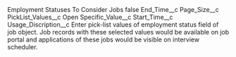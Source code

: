 <?xml version="1.0" encoding="UTF-8"?>
<CustomMetadata xmlns="http://soap.sforce.com/2006/04/metadata" xmlns:xsi="http://www.w3.org/2001/XMLSchema-instance" xmlns:xsd="http://www.w3.org/2001/XMLSchema">
    <label>Employment Statuses To Consider Jobs</label>
    <protected>false</protected>
    <values>
        <field>End_Time__c</field>
        <value xsi:nil="true"/>
    </values>
    <values>
        <field>Page_Size__c</field>
        <value xsi:nil="true"/>
    </values>
    <values>
        <field>PickList_Values__c</field>
        <value xsi:type="xsd:string">Open</value>
    </values>
    <values>
        <field>Specific_Value__c</field>
        <value xsi:nil="true"/>
    </values>
    <values>
        <field>Start_Time__c</field>
        <value xsi:nil="true"/>
    </values>
    <values>
        <field>Usage_Discription__c</field>
        <value xsi:type="xsd:string">Enter pick-list values of employment status field of job object. Job records with these selected values would be available on job portal and applications of these jobs would be visible on interview scheduler.</value>
    </values>
</CustomMetadata>
